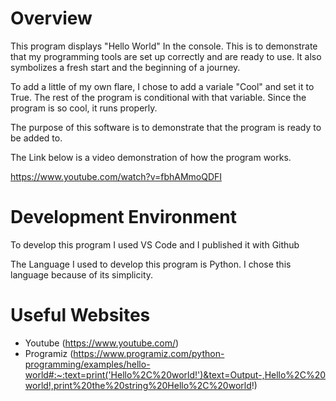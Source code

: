 # Overview

This program displays "Hello World" In the console. This is to demonstrate that my programming tools are set up correctly and are ready to use. It also symbolizes a fresh start and the beginning of a journey.

To add a little of my own flare, I chose to add a variale "Cool" and set it to True. The rest of the program is conditional with that variable. Since the program is so cool, it runs properly.

The purpose of this software is to demonstrate that the program is ready to be added to.

The Link below is a video demonstration of how the program works.

https://www.youtube.com/watch?v=fbhAMmoQDFI

# Development Environment

To develop this program I used VS Code and I published it with Github

The Language I used to develop this program is Python. I chose this language because of its simplicity.

# Useful Websites

* Youtube (https://www.youtube.com/)
* Programiz (https://www.programiz.com/python-programming/examples/hello-world#:~:text=print('Hello%2C%20world!')&text=Output-,Hello%2C%20world!,print%20the%20string%20Hello%2C%20world!)
